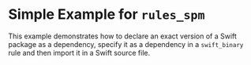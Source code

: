 # Simple Example for `rules_spm`

This example demonstrates how to declare an exact version of a Swift package as a dependency,
specify it as a dependency in a `swift_binary` rule and then import it in a Swift source file.
